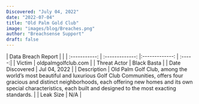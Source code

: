 ```yaml
---
Discovered: "July 04, 2022"
date: "2022-07-04"
title: "Old Palm Gold Club"
image: "images/blog/Breaches.png"
author: "Breachsense Support"
draft: false
---
```


| Data Breach Report           |              | 
| :-----------: | :-------------:     |:-------------:    | :-----:|
| Victim      | oldpalmgolfclub.com      | 
| Threat Actor      |  Black Basta     | 
| Date Discovered      | Jul 04, 2022      | 
| Description      | Old Palm Golf Club, among the world’s most beautiful and luxurious Golf Club Communities, offers four gracious and distinct neighborhoods, each offering new homes and its own special characteristics, each built and designed to the most exacting standards.       | 
| Leak Size      | N/A      | 

